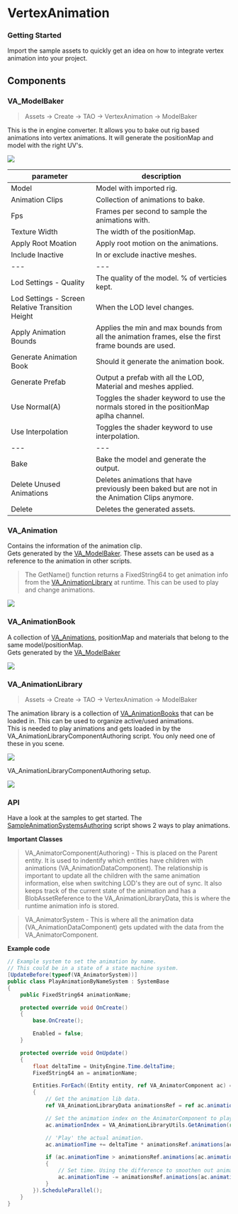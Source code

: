 # VertexAnimation

### Getting Started

Import the sample assets to quickly get an idea on how to integrate vertex animation into your project.

## Components

### VA_ModelBaker

> Assets -> Create -> TAO -> VertexAnimation -> ModelBaker

This is the in engine converter. It allows you to bake out rig based animations into vertex animations. It will generate the positionMap and model with the right UV's.

![](Images/VA_ModelBaker_01.png)

| parameter | description |
| --- | --- |
| Model | Model with imported rig. |
| Animation Clips | Collection of animations to bake. |
| Fps | Frames per second to sample the animations with. |
| Texture Width | The width of the positionMap. |
| Apply Root Moation | Apply root motion on the animations. |
| Include Inactive | In or exclude inactive meshes. |
| --- | --- |
| Lod Settings - Quality | The quality of the model. % of verticies kept. |
| Lod Settings - Screen Relative Transition Height | When the LOD level changes. |
| Apply Animation Bounds | Applies the min and max bounds from all the animation frames, else the first frame bounds are used. |
| Generate Animation Book | Should it generate the animation book. |
| Generate Prefab | Output a prefab with all the LOD, Material and meshes applied. |
| Use Normal(A) | Toggles the shader keyword to use the normals stored in the positionMap aplha channel. |
| Use Interpolation | Toggles the shader keyword to use interpolation. |
| --- | --- |
| Bake | Bake the model and generate the output. |
| Delete Unused Animations | Deletes animations that have previously been baked but are not in the Animation Clips anymore. |
| Delete | Deletes the generated assets. |

### VA_Animation

Contains the information of the animation clip.  
Gets generated by the [VA_ModelBaker](#va_modelbaker). These assets can be used as a reference to the animation in other scripts. 

> The GetName() function returns a FixedString64 to get animation info from the [VA_AnimationLibrary](#va_animationlibrary) at runtime. This can be used to play and change animations.

![](Images/VA_Animation_01.png)

### VA_AnimationBook

A collection of [VA_Animations](#va_animation), positionMap and materials that belong to the same model/positionMap.  
Gets generated by the [VA_ModelBaker](#va_modelbaker)

![](Images/VA_AnimationBook_01.png)

### VA_AnimationLibrary

> Assets -> Create -> TAO -> VertexAnimation -> ModelBaker

The animation library is a collection of [VA_AnimationBooks](#va_animationbook) that can be loaded in. This can be used to organize active/used animations.  
This is needed to play animations and gets loaded in by the VA_AnimationLibraryComponentAuthoring script. You only need one of these in you scene.

![](Images/VA_AnimationLibrary_01.png)

VA_AnimationLibraryComponentAuthoring setup.

![](Images/VA_AnimationLibrary_02.png)

### API

Have a look at the samples to get started. The [SampleAnimationSystemsAuthoring](/Samples~/Example1/Scripts/SampleAnimationSystemsAuthoring.cs) script shows 2 ways to play animations.

**Important Classes**

> VA_AnimatorComponent(Authoring) - This is placed on the Parent entity. It is used to indentify which entities have children with animations (VA_AnimationDataComponent). The relationship is important to update all the children with the same animation information, else when switching LOD's they are out of sync. It also keeps track of the current state of the animation and has a BlobAssetReference to the VA_AnimationLibraryData, this is where the runtime animation info is stored.

> VA_AnimatorSystem - This is where all the animation data (VA_AnimationDataComponent) gets updated with the data from the VA_AnimatorComponent.

**Example code**

```C#
// Example system to set the animation by name.
// This could be in a state of a state machine system.
[UpdateBefore(typeof(VA_AnimatorSystem))]
public class PlayAnimationByNameSystem : SystemBase
{
	public FixedString64 animationName;

	protected override void OnCreate()
	{
		base.OnCreate();

		Enabled = false;
	}

	protected override void OnUpdate()
	{
		float deltaTime = UnityEngine.Time.deltaTime;
		FixedString64 an = animationName;

		Entities.ForEach((Entity entity, ref VA_AnimatorComponent ac) =>
		{
			// Get the animation lib data.
			ref VA_AnimationLibraryData animationsRef = ref ac.animationLibrary.Value;

			// Set the animation index on the AnimatorComponent to play this animation.
			ac.animationIndex = VA_AnimationLibraryUtils.GetAnimation(ref animationsRef, an);

			// 'Play' the actual animation.
			ac.animationTime += deltaTime * animationsRef.animations[ac.animationIndex].frameTime;

			if (ac.animationTime > animationsRef.animations[ac.animationIndex].duration)
			{
				// Set time. Using the difference to smoothen out animations when looping.
				ac.animationTime -= animationsRef.animations[ac.animationIndex].duration;
			}
		}).ScheduleParallel();
	}
}
```